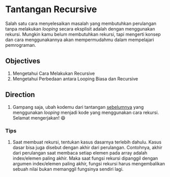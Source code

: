 # Tantangan Recursive

Salah satu cara menyelesaikan masalah yang membutuhkan perulangan tanpa melakukan *looping* secara eksplisit adalah dengan menggunakan rekursi. Mungkin kamu belum membutuhkan rekursi, tapi mengerti konsep dan cara menggunakannya akan mempermudahmu dalam mempelajari pemrograman.

## Objectives

1. Mengetahui Cara Melakukan Recursive
2. Mengetahui Perbedaan antara Looping Biasa dan Recursive

## Direction

1. Gampang saja, ubah kodemu dari tantangan [sebelumnya](modules/anchor-before-recursive.md) yang menggunakan *looping* menjadi kode yang menggunakan cara rekursi. Selamat mengerjakan! :smile:

### Tips

1. Saat membuat rekursi, tentukan kasus dasarnya terlebih dahulu. Kasus dasar bisa juga disebut dengan akhir dari perulangan. Contohnya, akhir dari perulangan saat membaca setiap elemen pada array adalah index/elemen paling akhir. Maka saat fungsi rekursi dipanggil dengan argumen index/elemen paling akhir, fungsi rekursi harus mengembalikan sebuah nilai bukan memanggil fungsinya sendiri lagi.
